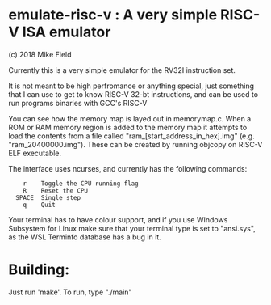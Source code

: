 emulate-risc-v : A very simple RISC-V ISA emulator
==================================================
(c) 2018 Mike Field

Currently this is a very simple emulator for the RV32I instruction set. 

It is not meant to be high perfromance or anything special, just something that 
I can use to get to know RISC-V 32-bt instructions, and can be used to run
programs binaries with GCC's RISC-V 

You can see how the memory map is layed out in memorymap.c. When a ROM or RAM 
memory region is added to the memory map it attempts to load the contents from
a file called "ram_[start_address_in_hex].img" (e.g. "ram_20400000.img"). These
can be created by running objcopy on RISC-V ELF executable.

The interface uses ncurses, and currently has the following commands:

        r    Toggle the CPU running flag
        R    Reset the CPU
      SPACE  Single step  
        q    Quit
    
Your terminal has to have colour support, and if you use WIndows Subsystem for 
Linux make sure that your terminal type is set to "ansi.sys", as the WSL 
Terminfo database has a bug in it.

Building:
=========
Just run 'make'. To run, type "./main"
